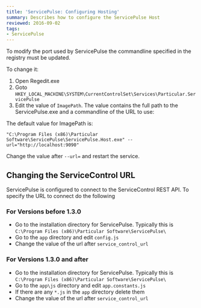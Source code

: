 ```yaml
---
title: 'ServicePulse: Configuring Hosting'
summary: Describes how to configure the ServicePulse Host
reviewed: 2016-09-02
tags:
- ServicePulse
---
```


To modify the port used by ServicePulse the commandline specified in the registry must be updated.

To change it:

 1. Open Regedit.exe
 1. Goto `HKEY_LOCAL_MACHINE\SYSTEM\CurrentControlSet\Services\Particular.ServicePulse`
 1. Edit the value of `ImagePath`. The value contains the full path to the ServicePulse.exe and a commandline of the URL to use:

The default value for ImagePath is:

```dos
"C:\Program Files (x86)\Particular Software\ServicePulse\ServicePulse.Host.exe" --url="http://localhost:9090"
```

Change the value after `--url=` and restart the service.


## Changing the ServiceControl URL

ServicePulse is configured to connect to the ServiceControl REST API. To specify the URL to connect do  the following


### For Versions before 1.3.0

 * Go to the installation directory for ServicePulse. Typically this is `C:\Program Files (x86)\Particular Software\ServicePulse\`
 * Go to the `app` directory and edit `config.js`
 * Change the value of the url after `service_control_url`


### For Versions 1.3.0 and after

 * Go to the installation directory for ServicePulse. Typically this is `C:\Program Files (x86)\Particular Software\ServicePulse\`
 * Go to the `app\js` directory and edit `app.constants.js`
 * If there are any `*.js` in the `app` directory delete them
 * Change the value of the url after `service_control_url`